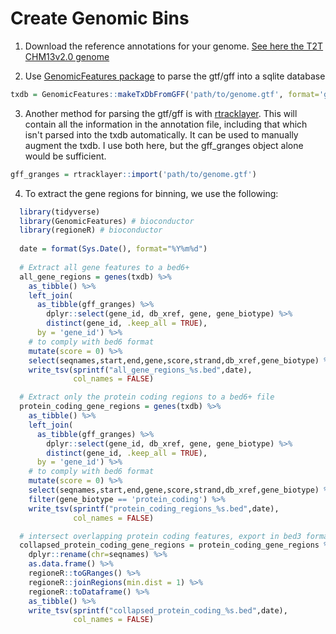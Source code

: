 # Create Genomic Bins

1. Download the reference annotations for your genome. [See here the T2T CHM13v2.0 
genome](https://www.ncbi.nlm.nih.gov/data-hub/genome/GCF_009914755.1/)

2. Use [GenomicFeatures package](https://www.bioconductor.org/packages/release/bioc/html/GenomicFeatures.html) to parse the gtf/gff into a sqlite database

```R
txdb = GenomicFeatures::makeTxDbFromGFF('path/to/genome.gtf', format='gtf')
```

3. Another method for parsing the gtf/gff is with [rtracklayer](https://www.bioconductor.org/packages/release/bioc/html/rtracklayer.html). This 
will contain all the information in the annotation file, including that which isn't 
parsed into the txdb automatically. It can be used to manually augment the 
txdb. I use both here, but the gff_granges object alone would be sufficient.

```R
gff_granges = rtracklayer::import('path/to/genome.gtf')
```

4. To extract the gene regions for binning, we use the following:

```R
  library(tidyverse)
  library(GenomicFeatures) # bioconductor
  library(regioneR) # bioconductor
  
  date = format(Sys.Date(), format="%Y%m%d")
  
  # Extract all gene features to a bed6+
  all_gene_regions = genes(txdb) %>%
    as_tibble() %>%
    left_join(
      as_tibble(gff_granges) %>%
        dplyr::select(gene_id, db_xref, gene, gene_biotype) %>%
        distinct(gene_id, .keep_all = TRUE),
      by = 'gene_id') %>%
    # to comply with bed6 format
    mutate(score = 0) %>%
    select(seqnames,start,end,gene,score,strand,db_xref,gene_biotype) %>%
    write_tsv(sprintf("all_gene_regions_%s.bed",date),
              col_names = FALSE)

  # Extract only the protein coding regions to a bed6+ file
  protein_coding_gene_regions = genes(txdb) %>%
    as_tibble() %>%
    left_join(
      as_tibble(gff_granges) %>%
        dplyr::select(gene_id, db_xref, gene, gene_biotype) %>%
        distinct(gene_id, .keep_all = TRUE),
      by = 'gene_id') %>%
    # to comply with bed6 format
    mutate(score = 0) %>%
    select(seqnames,start,end,gene,score,strand,db_xref,gene_biotype) %>%
    filter(gene_biotype == 'protein_coding') %>%
    write_tsv(sprintf("protein_coding_regions_%s.bed",date),
              col_names = FALSE)

  # intersect overlapping protein coding features, export in bed3 format
  collapsed_protein_coding_gene_regions = protein_coding_gene_regions %>%
    dplyr::rename(chr=seqnames) %>%
    as.data.frame() %>%
    regioneR::toGRanges() %>%
    regioneR::joinRegions(min.dist = 1) %>%
    regioneR::toDataframe() %>%
    as_tibble() %>%
    write_tsv(sprintf("collapsed_protein_coding_%s.bed",date),
              col_names = FALSE)
```
